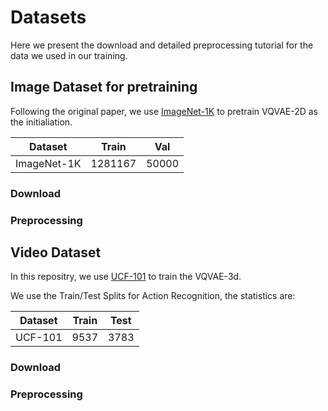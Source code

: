 # Datasets

Here we present the download and detailed preprocessing tutorial for the data we used in our training.


## Image Dataset for pretraining

Following the original paper, we use [ImageNet-1K](https://huggingface.co/datasets/ILSVRC/imagenet-1k) to pretrain VQVAE-2D as the initialiation.

| Dataset | Train | Val |
| --- | --- | --- |
| ImageNet-1K | 1281167 | 50000 |

### Download

### Preprocessing


## Video Dataset

In this repositry, we use [UCF-101](https://www.crcv.ucf.edu/data/UCF101.php) to train the VQVAE-3d.

We use the Train/Test Splits for Action Recognition, the statistics are:

| Dataset | Train | Test |
| --- | --- | --- |
| UCF-101| 9537 | 3783 |

### Download

### Preprocessing
